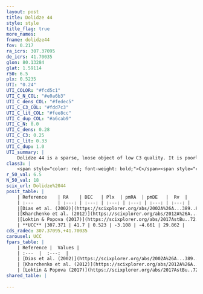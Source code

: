 ```yaml
---
layout: post
title: Dolidze 44
style: style
title_flag: true
more_names: 
fname: dolidze44
fov: 0.217
ra_icrs: 307.37095
de_icrs: 41.70035
glon: 80.13284
glat: 1.59114
r50: 6.5
plx: 0.5235
UTI: "0.24"
UTI_COLOR: "#fcd5c1"
UTI_C_N_COL: "#e0a6b3"
UTI_C_dens_COL: "#fedec5"
UTI_C_C3_COL: "#fdd7c3"
UTI_C_lit_COL: "#fee8cc"
UTI_C_dup_COL: "#a6cab9"
UTI_C_N: 0.0
UTI_C_dens: 0.28
UTI_C_C3: 0.25
UTI_C_lit: 0.33
UTI_C_dup: 1.0
UTI_summary: |
    Dolidze 44 is a sparse, loose object of low C3 quality. It is poorly studied in the literature, with no articles listed in the last 8 years.<br><br><span style="color: #99180f; font-weight: bold;">Warning: </span>contains less than 25 stars with <i>P>0.5</i> estimated.
class3: |
    <span style="color: red; font-weight: bold;">C</span><span style="color: red; font-weight: bold;">C</span>
r_50_val: 6.5
N_50_val: 18
scix_url: Dolidze%2044
posit_table: |
    | Reference    | RA    | DEC   | Plx  | pmRA  | pmDE   |  Rv  |
    | :---         | :---: | :---: | :---: | :---: | :---: | :---: |
    |[Dias et al. (2002)](https://scixplorer.org/abs/2002A%26A...389..871D) | 307.425 | 41.717 | -- | -0.61 | -5.44 | -- |
    |[Kharchenko et al. (2012)](https://scixplorer.org/abs/2012A%26A...543A.156K) | 307.447 | 41.635 | -- | -0.3 | -2.26 | -- |
    |[Loktin & Popova (2017)](https://scixplorer.org/abs/2017AstBu..72..257L) | 307.425 | 41.717 | -- | 0.165 | -0.773 | -- |
    | **UCC** |307.371 | 41.7 | 0.523 | -3.108 | -4.661 | 29.862 | 
cds_radec: 307.37095,+41.70035
carousel: UCC
fpars_table: |
    | Reference |  Values |
    | :---  |  :---:  |
    | [Dias et al. (2002)](https://scixplorer.org/abs/2002A%26A...389..871D) | `E(B-V)=0.687, Dist=1499.0, Age=8.155` |
    | [Kharchenko et al. (2012)](https://scixplorer.org/abs/2012A%26A...543A.156K) | `e_bv=0.687, distance=1499, log_age=8.155` |
    | [Loktin & Popova (2017)](https://scixplorer.org/abs/2017AstBu..72..257L) | `E(B-V)=0.415, Dmod=10.213, logt=8.37` |
shared_table: |
    
---
```


